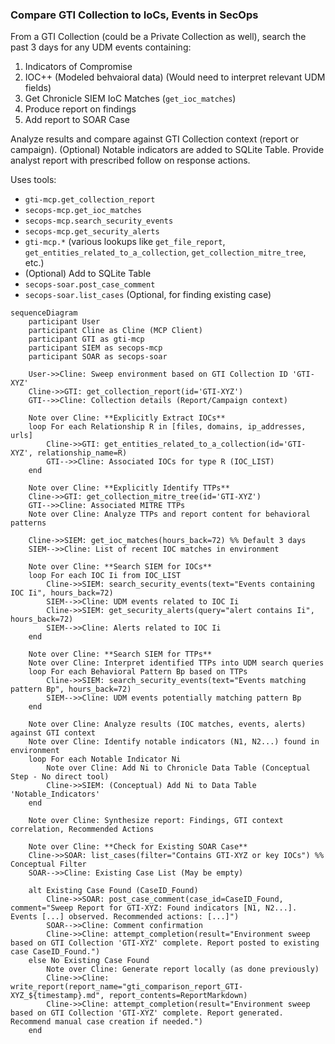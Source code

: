 ### Compare GTI Collection to IoCs, Events in SecOps

From a GTI Collection (could be a Private Collection as well), search the past 3 days for any UDM events containing:
 1) Indicators of Compromise
 2) IOC++ (Modeled behvaioral data) (Would need to interpret relevant UDM fields)
 3) Get Chronicle SIEM IoC Matches (`get_ioc_matches`)
 4) Produce report on findings
 5) Add report to SOAR Case

Analyze results and compare against GTI Collection context (report or campaign). (Optional) Notable indicators are added to SQLite Table. Provide analyst report with prescribed follow on response actions.

Uses tools:

 * `gti-mcp.get_collection_report`
 * `secops-mcp.get_ioc_matches`
 * `secops-mcp.search_security_events`
 * `secops-mcp.get_security_alerts`
 * `gti-mcp.*` (various lookups like `get_file_report`, `get_entities_related_to_a_collection`, `get_collection_mitre_tree`, etc.)
 * (Optional) Add to SQLite Table
 * `secops-soar.post_case_comment`
 * `secops-soar.list_cases` (Optional, for finding existing case)

```{mermaid}
sequenceDiagram
    participant User
    participant Cline as Cline (MCP Client)
    participant GTI as gti-mcp
    participant SIEM as secops-mcp
    participant SOAR as secops-soar

    User->>Cline: Sweep environment based on GTI Collection ID 'GTI-XYZ'
    Cline->>GTI: get_collection_report(id='GTI-XYZ')
    GTI-->>Cline: Collection details (Report/Campaign context)

    Note over Cline: **Explicitly Extract IOCs**
    loop For each Relationship R in [files, domains, ip_addresses, urls]
        Cline->>GTI: get_entities_related_to_a_collection(id='GTI-XYZ', relationship_name=R)
        GTI-->>Cline: Associated IOCs for type R (IOC_LIST)
    end

    Note over Cline: **Explicitly Identify TTPs**
    Cline->>GTI: get_collection_mitre_tree(id='GTI-XYZ')
    GTI-->>Cline: Associated MITRE TTPs
    Note over Cline: Analyze TTPs and report content for behavioral patterns

    Cline->>SIEM: get_ioc_matches(hours_back=72) %% Default 3 days
    SIEM-->>Cline: List of recent IOC matches in environment

    Note over Cline: **Search SIEM for IOCs**
    loop For each IOC Ii from IOC_LIST
        Cline->>SIEM: search_security_events(text="Events containing IOC Ii", hours_back=72)
        SIEM-->>Cline: UDM events related to IOC Ii
        Cline->>SIEM: get_security_alerts(query="alert contains Ii", hours_back=72)
        SIEM-->>Cline: Alerts related to IOC Ii
    end

    Note over Cline: **Search SIEM for TTPs**
    Note over Cline: Interpret identified TTPs into UDM search queries
    loop For each Behavioral Pattern Bp based on TTPs
        Cline->>SIEM: search_security_events(text="Events matching pattern Bp", hours_back=72)
        SIEM-->>Cline: UDM events potentially matching pattern Bp
    end

    Note over Cline: Analyze results (IOC matches, events, alerts) against GTI context
    Note over Cline: Identify notable indicators (N1, N2...) found in environment
    loop For each Notable Indicator Ni
        Note over Cline: Add Ni to Chronicle Data Table (Conceptual Step - No direct tool)
        Cline->>SIEM: (Conceptual) Add Ni to Data Table 'Notable_Indicators'
    end

    Note over Cline: Synthesize report: Findings, GTI context correlation, Recommended Actions

    Note over Cline: **Check for Existing SOAR Case**
    Cline->>SOAR: list_cases(filter="Contains GTI-XYZ or key IOCs") %% Conceptual Filter
    SOAR-->>Cline: Existing Case List (May be empty)

    alt Existing Case Found (CaseID_Found)
        Cline->>SOAR: post_case_comment(case_id=CaseID_Found, comment="Sweep Report for GTI-XYZ: Found indicators [N1, N2...]. Events [...] observed. Recommended actions: [...]")
        SOAR-->>Cline: Comment confirmation
        Cline->>Cline: attempt_completion(result="Environment sweep based on GTI Collection 'GTI-XYZ' complete. Report posted to existing case CaseID_Found.")
    else No Existing Case Found
        Note over Cline: Generate report locally (as done previously)
        Cline->>Cline: write_report(report_name="gti_comparison_report_GTI-XYZ_${timestamp}.md", report_contents=ReportMarkdown)
        Cline->>Cline: attempt_completion(result="Environment sweep based on GTI Collection 'GTI-XYZ' complete. Report generated. Recommend manual case creation if needed.")
    end
